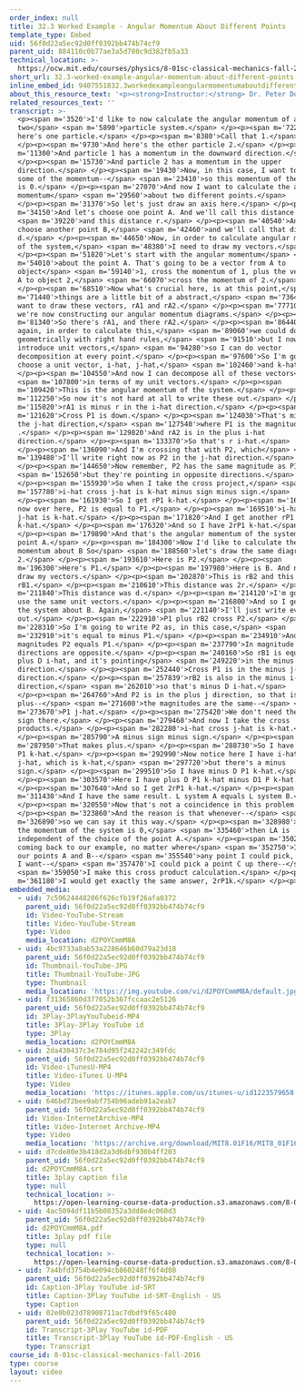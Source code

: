 ```yaml
---
order_index: null
title: 32.3 Worked Example - Angular Momentum About Different Points
template_type: Embed
uid: 56f0d22a5ec92d0ff0392bb474b74cf9
parent_uid: 884110c0b77ae3a5d780c9d382fb5a33
technical_location: >-
  https://ocw.mit.edu/courses/physics/8-01sc-classical-mechanics-fall-2016/week-11-angular-momentum/32.3-worked-example-angular-momentum-about-different-points/32.3-worked-example-angular-momentum-about-different-points
short_url: 32.3-worked-example-angular-momentum-about-different-points
inline_embed_id: 9407551832.3workedexampleangularmomentumaboutdifferentpoints37328144
about_this_resource_text: '<p><strong>Instructor:</strong> Dr. Peter Dourmashkin</p>'
related_resources_text: ''
transcript: >-
  <p><span m='3520'>I'd like to now calculate the angular momentum of a
  two</span> <span m='5890'>particle system.</span> </p><p><span m='7220'>So
  here's one particle.</span> </p><p><span m='8380'>Call that 1.</span>
  </p><p><span m='9730'>And here's the other particle 2.</span> </p><p><span
  m='11300'>And particle 1 has a momentum in the downward direction.</span>
  </p><p><span m='15730'>And particle 2 has a momentum in the upper
  direction.</span> </p><p><span m='19430'>Now, in this case, I want to make
  some of the momentum--</span> <span m='23410'>so this momentum of the system
  is 0.</span> </p><p><span m='27070'>And now I want to calculate the angular
  momentum</span> <span m='29560'>about two different points.</span>
  </p><p><span m='31370'>So let's just draw an axis here.</span> </p><p><span
  m='34150'>And let's choose one point A. And we'll call this distance r,</span>
  <span m='39220'>and this distance r.</span> </p><p><span m='40540'>And let's
  choose another point B,</span> <span m='42460'>and we'll call that distance
  d.</span> </p><p><span m='44650'>Now, in order to calculate angular momentum
  of the system,</span> <span m='48380'>I need to draw my vectors.</span>
  </p><p><span m='51820'>Let's start with the angular momentum</span> <span
  m='54010'>about the point A. That's going to be a vector from A to
  object</span> <span m='59140'>1, cross the momentum of 1, plus the vector from
  A to object 2,</span> <span m='66070'>cross the momentum of 2.</span>
  </p><p><span m='68510'>Now what's crucial here, is at this point,</span> <span
  m='71440'>things are a little bit of a abstract,</span> <span m='73640'>but we
  want to draw these vectors, rA1 and rA2.</span> </p><p><span m='77710'>So
  we're now constructing our angular momentum diagrams.</span> </p><p><span
  m='81340'>So there's rA1, and there rA2.</span> </p><p><span m='86440'>but
  again, in order to calculate this,</span> <span m='89060'>we could do it
  geometrically with right hand rules,</span> <span m='91510'>but I now want to
  introduce unit vectors,</span> <span m='94280'>so I can do vector
  decomposition at every point.</span> </p><p><span m='97600'>So I'm going to
  choose a unit vector, i-hat, j-hat,</span> <span m='102460'>and k-hat.</span>
  </p><p><span m='104550'>And now I can decompose all of these vectors</span>
  <span m='107800'>in terms of my unit vectors.</span> </p><p><span
  m='109420'>This is the angular momentum of the system.</span> </p><p><span
  m='112250'>So now it's not hard at all to write these out.</span> </p><p><span
  m='115020'>rA1 is minus r in the i-hat direction.</span> </p><p><span
  m='121620'>Cross P1 is down.</span> </p><p><span m='124030'>That's minus P1 in
  the j-hat direction,</span> <span m='127540'>where P1 is the magnitude
  .</span> </p><p><span m='129820'>And rA2 is in the plus i-hat
  direction.</span> </p><p><span m='133370'>So that's r i-hat.</span>
  </p><p><span m='136090'>And I'm crossing that with P2, which</span> <span
  m='139480'>I'll write right now as P2 in the j-hat direction.</span>
  </p><p><span m='144650'>Now remember, P2 has the same magnitude as P1,</span>
  <span m='152650'>but they're pointing in opposite directions.</span>
  </p><p><span m='155930'>So when I take the cross project,</span> <span
  m='157780'>i-hat cross j-hat is k-hat minus sign minus sign.</span>
  </p><p><span m='161930'>So I get rP1 k-hat.</span> </p><p><span m='164650'>And
  now over here, P2 is equal to P1.</span> </p><p><span m='169510'>i-hat cross
  j-hat is k-hat.</span> </p><p><span m='171820'>And I get another rP1
  k-hat.</span> </p><p><span m='176320'>And so I have 2rP1 k-hat.</span>
  </p><p><span m='179890'>And that's the angular momentum of the system about
  point A.</span> </p><p><span m='184300'>Now I'd like to calculate the angular
  momentum about B So</span> <span m='188560'>let's draw the same diagram, 1,
  2.</span> </p><p><span m='193610'>Here is P2.</span> </p><p><span
  m='196300'>Here's P1.</span> </p><p><span m='197980'>Here is B. And now I'll
  draw my vectors.</span> </p><p><span m='202870'>This is rB2 and this is
  rB1.</span> </p><p><span m='210610'>This distance was 2r.</span> </p><p><span
  m='211840'>This distance was d.</span> </p><p><span m='214120'>I'm going to
  use the same unit vectors.</span> </p><p><span m='216800'>And so I get l for
  the system about B. Again,</span> <span m='221140'>I'll just write everything
  out.</span> </p><p><span m='222910'>P1 plus rB2 cross P2.</span> </p><p><span
  m='228310'>So I'm going to write P2 as, in this case,</span> <span
  m='232910'>it's equal to minus P1.</span> </p><p><span m='234910'>And
  magnitudes P2 equals P1.</span> </p><p><span m='237790'>In magnitude
  directions are opposite.</span> </p><p><span m='240160'>So rB1 is equal 2r
  plus D i-hat, and it's pointing</span> <span m='249220'>in the minus i-hat
  direction.</span> </p><p><span m='252440'>Cross P1 is in the minus j-hat
  direction.</span> </p><p><span m='257839'>rB2 is also in the minus i-hat
  direction,</span> <span m='262010'>so that's minus D i-hat.</span>
  </p><p><span m='264760'>And P2 is in the plus j direction, so that is
  plus--</span> <span m='271600'>the magnitudes are the same--</span> <span
  m='273670'>P1 j-hat.</span> </p><p><span m='275420'>We don't need the plus
  sign there.</span> </p><p><span m='279460'>And now I take the cross
  products.</span> </p><p><span m='282280'>i-hat cross j-hat is k-hat.</span>
  </p><p><span m='285790'>A minus sign minus sign.</span> </p><p><span
  m='287950'>That makes plus.</span> </p><p><span m='288730'>So I have 2r plus D
  P1 k-hat.</span> </p><p><span m='292990'>Now notice here I have i-hat cross
  j-hat, which is k-hat,</span> <span m='297720'>but there's a minus
  sign.</span> </p><p><span m='299510'>So I have minus D P1 k-hat.</span>
  </p><p><span m='303570'>Here I have plus D P1 k-hat minus D1 P k-hat.</span>
  </p><p><span m='307640'>And so I get 2rP1 k-hat.</span> </p><p><span
  m='311430'>And I have the same result. L system A equals L system B.</span>
  </p><p><span m='320550'>Now that's not a coincidence in this problem.</span>
  </p><p><span m='323860'>And the reason is that whenever--</span> <span
  m='326890'>so we can say it this way.</span> </p><p><span m='328980'>Whenever
  the momentum of the system is 0,</span> <span m='335460'>then LA is
  independent of the choice of the point A.</span> </p><p><span m='350260'>So
  coming back to our example, no matter where</span> <span m='352750'>I picked
  our points A and B--</span> <span m='355540'>any point I could pick, anywhere
  I want--</span> <span m='357470'>I could pick a point C up there--</span>
  <span m='359050'>I make this cross product calculation.</span> </p><p><span
  m='361180'>I would get exactly the same answer, 2rP1k.</span> </p><p></p>
embedded_media:
  - uid: 7c59624448206f626cfb19f26afa0372
    parent_uid: 56f0d22a5ec92d0ff0392bb474b74cf9
    id: Video-YouTube-Stream
    title: Video-YouTube-Stream
    type: Video
    media_location: d2POYCmmM8A
  - uid: 4bc9733a8ab53a228646b60d79a23d18
    parent_uid: 56f0d22a5ec92d0ff0392bb474b74cf9
    id: Thumbnail-YouTube-JPG
    title: Thumbnail-YouTube-JPG
    type: Thumbnail
    media_location: 'https://img.youtube.com/vi/d2POYCmmM8A/default.jpg'
  - uid: f31365860d377052b367fccaac2e5126
    parent_uid: 56f0d22a5ec92d0ff0392bb474b74cf9
    id: 3Play-3PlayYouTubeid-MP4
    title: 3Play-3Play YouTube id
    type: 3Play
    media_location: d2POYCmmM8A
  - uid: 2da430437c3e784d95f242242c349fdc
    parent_uid: 56f0d22a5ec92d0ff0392bb474b74cf9
    id: Video-iTunesU-MP4
    title: Video-iTunes U-MP4
    type: Video
    media_location: 'https://itunes.apple.com/us/itunes-u/id1223579658'
  - uid: 646bd72bee9abf754b96adeb91a2eab7
    parent_uid: 56f0d22a5ec92d0ff0392bb474b74cf9
    id: Video-InternetArchive-MP4
    title: Video-Internet Archive-MP4
    type: Video
    media_location: 'https://archive.org/download/MIT8.01F16/MIT8_01F16_L32v03_360p.mp4'
  - uid: d7cde80e3b418d2a3d6dbf930b4ff203
    parent_uid: 56f0d22a5ec92d0ff0392bb474b74cf9
    id: d2POYCmmM8A.srt
    title: 3play caption file
    type: null
    technical_location: >-
      https://open-learning-course-data-production.s3.amazonaws.com/8-01sc-classical-mechanics-fall-2016/d7cde80e3b418d2a3d6dbf930b4ff203_d2POYCmmM8A.srt
  - uid: 4ac5094df11b5b08352a3dd8e4c060d3
    parent_uid: 56f0d22a5ec92d0ff0392bb474b74cf9
    id: d2POYCmmM8A.pdf
    title: 3play pdf file
    type: null
    technical_location: >-
      https://open-learning-course-data-production.s3.amazonaws.com/8-01sc-classical-mechanics-fall-2016/4ac5094df11b5b08352a3dd8e4c060d3_d2POYCmmM8A.pdf
  - uid: 7a4bfd3754b4e094cb860248ff6f4d08
    parent_uid: 56f0d22a5ec92d0ff0392bb474b74cf9
    id: Caption-3Play YouTube id-SRT
    title: Caption-3Play YouTube id-SRT-English - US
    type: Caption
  - uid: 02e0b023d78908711ac7dbdf9f65c480
    parent_uid: 56f0d22a5ec92d0ff0392bb474b74cf9
    id: Transcript-3Play YouTube id-PDF
    title: Transcript-3Play YouTube id-PDF-English - US
    type: Transcript
course_id: 8-01sc-classical-mechanics-fall-2016
type: course
layout: video
---
```

